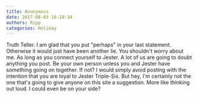 ```yaml
---
title: Anonymous
date: 2017-08-03 16:10:34
authors: Ripp
categories: Holiday
---
```


 Truth Teller. I am glad that you put "perhaps" in your last statement. Otherwise it would just have been another lie. You shouldn't worry about me. As long as you connect yourself to Jester. A lot of us are going to doubt anything you post.  Be your own person unless you and Jester have something going on together. If not? I would simply avoid posting with the intention that you are loyal to Jester Triple-Six. But hey, I'm certainly not the one that's going to give anyone on this site a suggestion. More like thinking out loud. I could even be on your side?